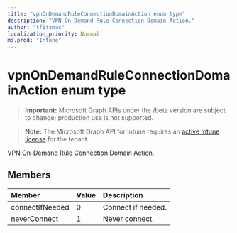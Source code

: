```yaml
---
title: "vpnOnDemandRuleConnectionDomainAction enum type"
description: "VPN On-Demand Rule Connection Domain Action."
author: "tfitzmac"
localization_priority: Normal
ms.prod: "Intune"
---
```


# vpnOnDemandRuleConnectionDomainAction enum type

> **Important:** Microsoft Graph APIs under the /beta version are subject to change; production use is not supported.

> **Note:** The Microsoft Graph API for Intune requires an [active Intune license](https://go.microsoft.com/fwlink/?linkid=839381) for the tenant.

VPN On-Demand Rule Connection Domain Action.

## Members
|Member|Value|Description|
|:---|:---|:---|
|connectIfNeeded|0|Connect if needed.|
|neverConnect|1|Never connect.|




